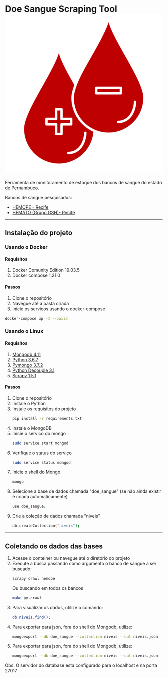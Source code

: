 # Doe Sangue Scraping Tool ![doe sangue](assets/icon.svg)

Ferramenta de monitoramento de estoque dos bancos de sangue do estado de Pernambuco.

Bancos de sangue pesquisados:
- [HEMOPE - Recife](http://www.hemope.pe.gov.br)
- [HEMATO (Grupo GSH)- Recife](https://doesanguedoevida.com.br/doar-sangue-recife)

---

## Instalação do projeto

### Usando o Docker

   #### Requisitos
   1. Docker Comunity Edition 19.03.5
   2. Docker compose 1.21.0

   #### Passos
   1. Clone o repositório
   2. Navegue até a pasta criada
   2. Inicie os servicos usando o docker-compose
   ```bash
   docker-compose up -d --build
   ``` 
    
### Usando o Linux

   #### Requisitos
   1. [Mongodb 4.11](https://www.mongodb.com/)
   2. [Python 3.6.7](https://www.python.org/)
   3. [Pymongo 3.7.2](https://api.mongodb.com/python/3.7.2/api/index.html)
   4. [Python Decouple 3.1](https://github.com/henriquebastos/python-decouple)
   5. [Scrapy 1.5.1](https://scrapy.org/)

   #### Passos
   1. Clone o repositório
   2. Instale o Python
   3. Instale os requisitos do projeto
      ```bash
      pip install -r requirements.txt
      ```
   4. Instale o MongoDB
   5. Inicie o servico do mongo
      ```bash
      sudo service start mongod
      ```
   6. Verifique o status do serviço
      ```bash
      sudo service status mongod
      ```
   7. Inicie o shell do Mongo
      ```bash
      mongo
      ```
   8. Selecione a base de dados chamada "doe_sangue" (se não ainda existir é criada automaticamente)
      ```bash
      use doe_sangue;
      ```
   9. Crie a coleção de dados chamada "niveis"
      ```bash
      db.createCollection("niveis");
      ```
---

## Coletando os dados das bases

1. Acesse o conteiner ou navegue até o diretório do projeto
2. Execute a busca passando como argumento o banco de sangue a ser buscado:
   ```bash
   scrapy crawl hemope
   ```
   Ou buscando em todos os bancos
   ```bash
   make py.crawl
   ```
3. Para visualizar os dados, utilize o comando:
   ```bash
   db.niveis.find();
   ```
4. Para exportar para json, fora do shell do Mongodb, utilize:
   ```bash
   mongoexport --db doe_sangue --collection niveis --out niveis.json
   ```
6. Para exportar para json, fora do shell do Mongodb, utilize:
   ```bash
   mongoexport --db doe_sangue --collection niveis --out niveis.json
   ```

Obs: O servidor do database esta configurado para o localhost e na porta 27017
